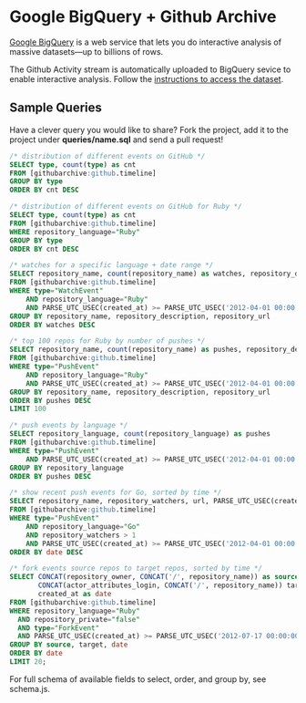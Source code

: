 # Google BigQuery + Github Archive

[Google BigQuery](https://developers.google.com/bigquery/) is a web service that lets you do interactive analysis of massive datasets—up to billions of rows.

The Github Activity stream is automatically uploaded to BigQuery sevice to enable interactive analysis. Follow the [instructions to access the dataset](http://www.githubarchive.org/).

## Sample Queries

Have a clever query you would like to share? Fork the project, add it to the project under **queries/name.sql** and send a pull request!

```sql
/* distribution of different events on GitHub */
SELECT type, count(type) as cnt
FROM [githubarchive:github.timeline]
GROUP BY type
ORDER BY cnt DESC

/* distribution of different events on GitHub for Ruby */
SELECT type, count(type) as cnt
FROM [githubarchive:github.timeline]
WHERE repository_language="Ruby"
GROUP BY type
ORDER BY cnt DESC

/* watches for a specific language + date range */
SELECT repository_name, count(repository_name) as watches, repository_description, repository_url
FROM [githubarchive:github.timeline]
WHERE type="WatchEvent"
	AND repository_language="Ruby"
	AND PARSE_UTC_USEC(created_at) >= PARSE_UTC_USEC('2012-04-01 00:00:00')
GROUP BY repository_name, repository_description, repository_url
ORDER BY watches DESC

/* top 100 repos for Ruby by number of pushes */
SELECT repository_name, count(repository_name) as pushes, repository_description, repository_url
FROM [githubarchive:github.timeline]
WHERE type="PushEvent"
	AND repository_language="Ruby"
	AND PARSE_UTC_USEC(created_at) >= PARSE_UTC_USEC('2012-04-01 00:00:00')
GROUP BY repository_name, repository_description, repository_url
ORDER BY pushes DESC
LIMIT 100

/* push events by language */
SELECT repository_language, count(repository_language) as pushes
FROM [githubarchive:github.timeline]
WHERE type="PushEvent"
	AND PARSE_UTC_USEC(created_at) >= PARSE_UTC_USEC('2012-04-01 00:00:00')
GROUP BY repository_language
ORDER BY pushes DESC

/* show recent push events for Go, sorted by time */
SELECT repository_name, repository_watchers, url, PARSE_UTC_USEC(created_at) as date
FROM [githubarchive:github.timeline]
WHERE type="PushEvent"
	AND repository_language="Go"
	AND repository_watchers > 1
	AND PARSE_UTC_USEC(created_at) >= PARSE_UTC_USEC('2012-04-01 00:00:00')
ORDER BY date DESC

/* fork events source repos to target repos, sorted by time */
SELECT CONCAT(repository_owner, CONCAT('/', repository_name)) as source, 
       CONCAT(actor_attributes_login, CONCAT('/', repository_name)) target, 
       created_at as date
FROM [githubarchive:github.timeline]
WHERE repository_language="Ruby" 
  AND repository_private="false"
  AND type="ForkEvent"
  AND PARSE_UTC_USEC(created_at) >= PARSE_UTC_USEC('2012-07-17 00:00:00')
GROUP BY source, target, date
ORDER BY date
LIMIT 20;
```

For full schema of available fields to select, order, and group by, see schema.js.
